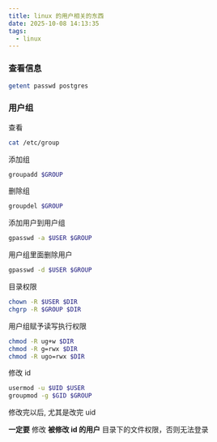 ```yaml
---
title: linux 的用户相关的东西
date: 2025-10-08 14:13:35
tags:
  - linux
---
```


### 查看信息

```sh
getent passwd postgres
```

### 用户组

查看

```sh
cat /etc/group
```

添加组

```sh
groupadd $GROUP
```

删除组

```sh
groupdel $GROUP
```

添加用户到用户组

```sh
gpasswd -a $USER $GROUP
```

用户组里面删除用户

```sh
gpasswd -d $USER $GROUP
```

目录权限

```sh
chown -R $USER $DIR
chgrp -R $GROUP $DIR
```

用户组赋予读写执行权限

```sh
chmod -R ug+w $DIR
chmod -R g=rwx $DIR
chmod -R ugo=rwx $DIR
```

修改 id

```sh
usermod -u $UID $USER
groupmod -g $GID $GROUP
```

修改完以后, 尤其是改完 uid

**一定要** 修改 **被修改 id 的用户** 目录下的文件权限，否则无法登录
